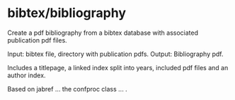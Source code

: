 # bibtex/bibliography

Create a pdf bibliography from a bibtex database with associated publication pdf files.


Input: bibtex file, directory with publication pdfs.
Output: Bibliography pdf.

Includes a titlepage, a linked index split into years, included pdf files and an author index.

Based on
jabref ...
the confproc class ... .
